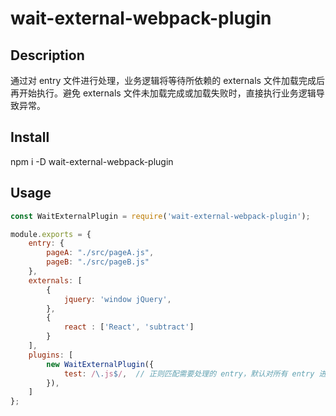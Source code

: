 # wait-external-webpack-plugin
## Description
通过对 entry 文件进行处理，业务逻辑将等待所依赖的 externals 文件加载完成后再开始执行。避免 externals 文件未加载完成或加载失败时，直接执行业务逻辑导致异常。

## Install
npm i -D wait-external-webpack-plugin

## Usage
``` js
const WaitExternalPlugin = require('wait-external-webpack-plugin');

module.exports = {
    entry: {
        pageA: "./src/pageA.js",
        pageB: "./src/pageB.js"
    },
    externals: [
        {
            jquery: 'window jQuery',
        },
        {
            react : ['React', 'subtract']
        }
    ],
    plugins: [
        new WaitExternalPlugin({
            test: /\.js$/,  // 正则匹配需要处理的 entry，默认对所有 entry 进行处理
        }),
    ]
};
```
